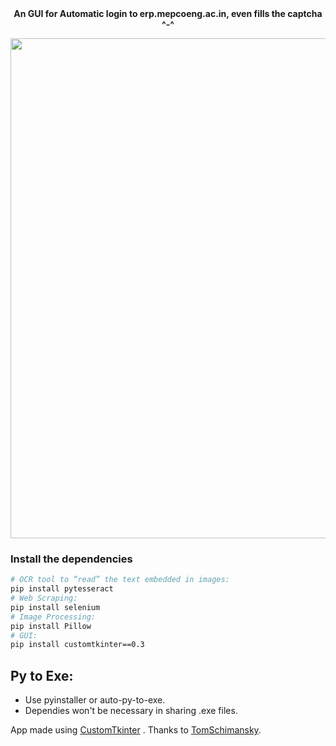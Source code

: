 
<div align="center">
  <b align="center", font-size=100px> An GUI for Automatic login to erp.mepcoeng.ac.in, even fills the captcha ^-^</b>
  <p></p>
  <img src="https://github.com/Jaspermusic/Automatic-Login-Mepco.erp/assets/98389752/8be1ef31-9462-4ac2-854d-e704d2cd3aea" width="800"/>
</div>


### Install the dependencies
```bash
# OCR tool to “read” the text embedded in images:
pip install pytesseract
# Web Scraping:
pip install selenium
# Image Processing:
pip install Pillow
# GUI:
pip install customtkinter==0.3
```

## Py to Exe:
 - Use pyinstaller or auto-py-to-exe.
 - Dependies won't be necessary in sharing .exe files.

App made using [CustomTkinter](https://github.com/TomSchimansky/CustomTkinter "CustomTkinter") .
Thanks to [TomSchimansky](https://github.com/TomSchimansky/ "TomSchimansky").




